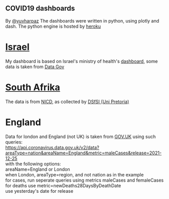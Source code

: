 ## COVID19 dashboards
By [@yuvharpaz](https://twitter.com/yuvharpaz)
The dashboards were written in python, using plotly and dash. The python engine is hosted by [heroku](https://www.heroku.com/)
# [Israel](https://covid-israel.herokuapp.com/)
My dashboard is based on Israel's ministry of health's [dashboard](https://datadashboard.health.gov.il/COVID-19/general?utm_source=go.gov.il&utm_medium=referral), some data is taken from [Data Gov](https://data.gov.il/dataset/covid-19)
# [South Afrika](https://sa-covid.herokuapp.com/)
The data is from [NICD](https://www.nicd.ac.za/diseases-a-z-index/disease-index-covid-19/surveillance-reports/daily-hospital-surveillance-datcov-report/), as collected by [DSfSI (Uni Pretoria)](https://github.com/dsfsi/covid19za)
# England
Data for london and England (not UK) is taken from [GOV.UK](https://coronavirus.data.gov.uk/details/download) using such queries: 
<br>
https://api.coronavirus.data.gov.uk/v2/data?areaType=nation&areaName=England&metric=maleCases&release=2021-12-25
<br>
with the following options:
<br>
areaName=England or London<br>
when London, areaType=region, and not nation as in the example<br>
for cases, run seperate queries using metrics maleCases and femaleCases<br>
for deaths use metric=newDeaths28DaysByDeathDate<br>
use yesterday's date for release
